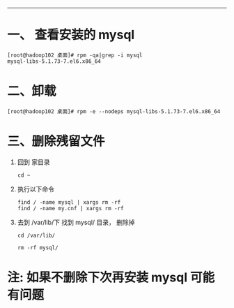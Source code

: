 

---


# 一、 查看安装的 mysql
```
[root@hadoop102 桌面]# rpm -qa|grep -i mysql
mysql-libs-5.1.73-7.el6.x86_64
```

# 二、卸载 
```
[root@hadoop102 桌面]# rpm -e --nodeps mysql-libs-5.1.73-7.el6.x86_64
```

# 三、删除残留文件
1. 回到 家目录
	```
	cd ~
	```
2. 执行以下命令
	```
	find / -name mysql | xargs rm -rf
	find / -name my.cnf | xargs rm -rf
	```
3. 去到 /var/lib/下 找到 mysql/ 目录， 删除掉
	```
	cd /var/lib/
	
	rm -rf mysql/
	```

# 注: 如果不删除下次再安装 mysql 可能有问题